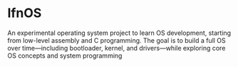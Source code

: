 # IfnOS
An experimental operating system project to learn OS development, starting from low-level assembly and C programming. The goal is to build a full OS over time—including bootloader, kernel, and drivers—while exploring core OS concepts and system programming
